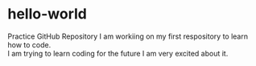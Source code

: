 # hello-world
Practice GitHub Repository
I am workiing on my first respository to learn how to code.  
I am trying to learn coding for the future
I am very excited about it.
